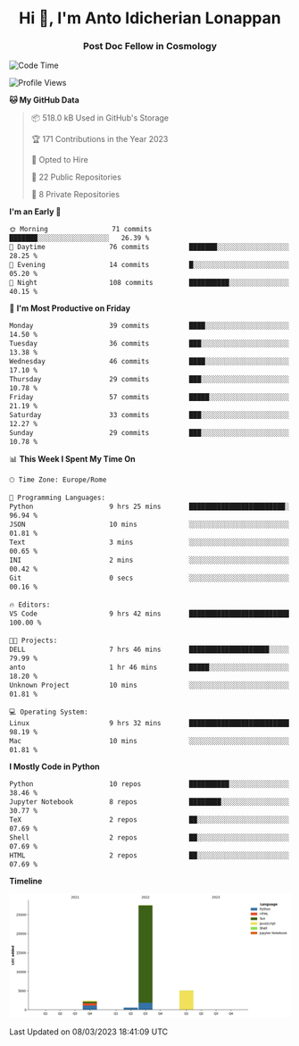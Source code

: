 
<h1 align="center">Hi 👋, I'm Anto Idicherian Lonappan</h1>
<h3 align="center">Post Doc Fellow in Cosmology</h3>

<!--START_SECTION:waka-->
![Code Time](http://img.shields.io/badge/Code%20Time-192%20hrs%2046%20mins-blue)

![Profile Views](http://img.shields.io/badge/Profile%20Views-10-blue)

**🐱 My GitHub Data** 

> 📦 518.0 kB Used in GitHub's Storage 
 > 
> 🏆 171 Contributions in the Year 2023
 > 
> 💼 Opted to Hire
 > 
> 📜 22 Public Repositories 
 > 
> 🔑 8 Private Repositories 
 > 
**I'm an Early 🐤** 

```text
🌞 Morning                71 commits          ███████░░░░░░░░░░░░░░░░░░   26.39 % 
🌆 Daytime                76 commits          ███████░░░░░░░░░░░░░░░░░░   28.25 % 
🌃 Evening                14 commits          █░░░░░░░░░░░░░░░░░░░░░░░░   05.20 % 
🌙 Night                  108 commits         ██████████░░░░░░░░░░░░░░░   40.15 % 
```
📅 **I'm Most Productive on Friday** 

```text
Monday                   39 commits          ████░░░░░░░░░░░░░░░░░░░░░   14.50 % 
Tuesday                  36 commits          ███░░░░░░░░░░░░░░░░░░░░░░   13.38 % 
Wednesday                46 commits          ████░░░░░░░░░░░░░░░░░░░░░   17.10 % 
Thursday                 29 commits          ███░░░░░░░░░░░░░░░░░░░░░░   10.78 % 
Friday                   57 commits          █████░░░░░░░░░░░░░░░░░░░░   21.19 % 
Saturday                 33 commits          ███░░░░░░░░░░░░░░░░░░░░░░   12.27 % 
Sunday                   29 commits          ███░░░░░░░░░░░░░░░░░░░░░░   10.78 % 
```


📊 **This Week I Spent My Time On** 

```text
🕑︎ Time Zone: Europe/Rome

💬 Programming Languages: 
Python                   9 hrs 25 mins       ████████████████████████░   96.94 % 
JSON                     10 mins             ░░░░░░░░░░░░░░░░░░░░░░░░░   01.81 % 
Text                     3 mins              ░░░░░░░░░░░░░░░░░░░░░░░░░   00.65 % 
INI                      2 mins              ░░░░░░░░░░░░░░░░░░░░░░░░░   00.42 % 
Git                      0 secs              ░░░░░░░░░░░░░░░░░░░░░░░░░   00.16 % 

🔥 Editors: 
VS Code                  9 hrs 42 mins       █████████████████████████   100.00 % 

🐱‍💻 Projects: 
DELL                     7 hrs 46 mins       ████████████████████░░░░░   79.99 % 
anto                     1 hr 46 mins        █████░░░░░░░░░░░░░░░░░░░░   18.20 % 
Unknown Project          10 mins             ░░░░░░░░░░░░░░░░░░░░░░░░░   01.81 % 

💻 Operating System: 
Linux                    9 hrs 32 mins       █████████████████████████   98.19 % 
Mac                      10 mins             ░░░░░░░░░░░░░░░░░░░░░░░░░   01.81 % 
```

**I Mostly Code in Python** 

```text
Python                   10 repos            ██████████░░░░░░░░░░░░░░░   38.46 % 
Jupyter Notebook         8 repos             ████████░░░░░░░░░░░░░░░░░   30.77 % 
TeX                      2 repos             ██░░░░░░░░░░░░░░░░░░░░░░░   07.69 % 
Shell                    2 repos             ██░░░░░░░░░░░░░░░░░░░░░░░   07.69 % 
HTML                     2 repos             ██░░░░░░░░░░░░░░░░░░░░░░░   07.69 % 
```



**Timeline**

![Lines of Code chart](https://raw.githubusercontent.com/antolonappan/antolonappan/main/assets/bar_graph.png)


 Last Updated on 08/03/2023 18:41:09 UTC
<!--END_SECTION:waka-->
